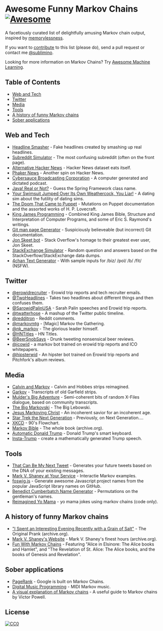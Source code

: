 # Awesome Funny Markov Chains [![Awesome](https://cdn.rawgit.com/sindresorhus/awesome/d7305f38d29fed78fa85652e3a63e154dd8e8829/media/badge.svg)](https://github.com/sindresorhus/awesome)

A facetiously curated list of delightfully amusing Markov chain output, inspired by [memorylessness](https://en.wikipedia.org/wiki/Memorylessness).

If you want to [contribute](https://github.com/sublimino/awesome-funny-markov/blob/master/contributing.md) to this list (please do), send a pull request or contact me [@sublimino](https://twitter.com/sublimino).

Looking for more information on Markov Chains? Try [Awesome Machine Learning](https://github.com/josephmisiti/awesome-machine-learning).

## Table of Contents

- [Web and Tech](#web-and-tech)
- [Twitter](#twitter)
- [Media](#media)
- [Tools](#tools)
- [A history of funny Markov chains](#a-history-of-funny-markov-chains)
- [Sober applications](#sober-applications)

## Web and Tech

- [Headline Smasher](http://www.headlinesmasher.com/best/all) - Fake headlines created by smashing up real headlines.
- [Subreddit Simulator](https://www.reddit.com/r/subredditsimulator) - The most confusing subreddit (often on the front page).
- [Alternative Hacker News](https://news.ycombniator.com/) - Hacker News dataset eats itself.
- [Phaker News](http://lou.wtf/phaker-news/) - Another spin on Hacker News.
- [Cybersauce Broadcasting Corporation](http://www.x11r5.com/radio/) - A computer generated and dictated podcast.
- [Java! Real or Not?](http://java.metagno.me/) - Guess the Spring Framework class name.
- [Your Swimsuit Jumped Over Its Own Weathercock, You Liar!](http://patchworkdollgames.com/yourswimsuit/) - A dating sim about the futility of dating sims.
- [The Doom That Came to Puppet](http://thedoomthatcametopuppet.tumblr.com/) - Mutations on Puppet documentation and the assorted works of H. P. Lovecraft.
- [King James Programming](http://kingjamesprogramming.tumblr.com/) - Combined King James Bible, Structure and Interpretation of Computer Programs, and some of Eric S. Raymond's writings.
- [Git man page Generator](http://git-man-page-generator.lokaltog.net/) - Suspiciously believeable (but incorrect) Git documentation.
- [Jon Skeet bot](https://stackoverflow.blog/2018/01/15/thanks-million-jon-skeet/) - Stack Overflow's homage to their greatest ever user, Jon Skeet.
- [StackExchange Simulator](https://se-simulator.lw1.at/) - Random question and answers based on the StackOverflow/StackExchange data dumps.
- [4chan Text Generator](https://github.com/02sh/4chanMarkovText) - With sample inputs for /biz/ /pol/ /b/ /fit/ (NSFW).

## Twitter

- [@erowidrecruiter](https://twitter.com/erowidrecruiter) - Erowid trip reports and tech recruiter emails.
- [@TwoHeadlines](https://twitter.com/TwoHeadlines) - Takes two headlines about different things and then confuses them.
- [@SarowidPalinUSA](https://twitter.com/SarowidPalinUSA) - Sarah Palin speeches and Erowid trip reports.
- [@twatterhose](https://twitter.com/twatterhose) - A mashup of the Twitter public timeline.
- [@redditron](https://twitter.com/redditron) - Reddit comments.
- [@markovmtg](https://twitter.com/markovmtg) - [Magic] Markov the Gathering.
- [@nk_markov](https://twitter.com/nk_markov) - The glorious leader himself.
- [@HNTitles](https://twitter.com/HNTitles) - HN Titles.
- [@BeerSnobSays](https://twitter.com/BeerSnobSays) - Drunk tweeting nonsensical beer reviews.
- [@icowid](https://twitter.com/icowid) - a markov bot trained on erowid trip reports and ICO whitepapers.
- [@hipsterwid](https://twitter.com/hipsterwid) - An hipster bot trained on Erowid trip reports and Pitchfork's album reviews.

## Media

- [Calvin and Markov](http://joshmillard.com/markov/calvin/) - Calvin and Hobbes strips reimagined.
- [Garkov](http://joshmillard.com/garkov/) - Transcripts of old Garfield strips.
- [Mulder's Big Adventure](http://muldersbigadventure.com/markov/) - Semi-coherent bits of random X-Files dialogue, based on community transcripts.
- [The Big Markovski](http://joshmillard.com/markov/lebowski/) - The Big Lebowski.
- [Jesus Markoving Christ](http://joshmillard.com/markov/christ/) - An incoherent savior for an incoherent age.
- [Star Trek the Next Generation](http://joshmillard.com/markov/sttng/) - Previously, on Next Generation....
- [XKCD](https://xkcd.com/210/) - 90's Flowchart.
- [Markov Bible](https://web.archive.org/web/20081224025955/http://www.markovbible.com/) - The whole book (archive.org).
- [Automatic Donald Trump](https://filiph.github.io/markov/) - Donald Trump's smart keyboard.
- [Insta-Trump](http://trump.frost.works/) - create a mathematically generated Trump speech.

## Tools

- [That Can Be My Next Tweet](http://yes.thatcan.be/my/next/tweet/) - Generates your future tweets based on the DNA of your existing messages.
- [Mark V. Shaney at Your Service](http://www.yisongyue.com/shaney/) - Interactie Markov examples.
- [foswig.js](http://mrsharpoblunto.github.io/foswig.js/) - Generate awesome Javascript project names from the popular JavaScript library names on GitHub.
- [Benedict Cumberbatch Name Generator](http://benedictcumberbatchgenerator.tumblr.com/) - Permutations on the gentleman's names.
- [Reimagined Yo Mama](https://github.com/Trshant/reimagined-yomama) - yo mama jokes using markov chains (code only).

## A history of funny Markov chains

- ["I Spent an Interesting Evening Recently with a Grain of Salt"](https://web.archive.org/web/20011101013348/http://www.sincity.com/penn-n-teller/pcc/shaney.html) - The Original Prank (archive.org).
- [Mark V. Shaney's Website](https://web.archive.org/web/19970418070034/http://softway.com.au/people/mvs/) - Mark V. Shaney's finest hours (archive.org).
- [Fun With Markov Chains](http://www.eblong.com/zarf/markov/) - Featuring "Alice in Elsinore: The Alice books and Hamlet", and "The Revelation of St. Alice: The Alice books, and the books of Genesis and Revelation".

## Sober applications

- [PageRank](https://en.wikipedia.org/wiki/PageRank?oldformat=true#Damping_factor) - Google is built on Markov Chains.
- [Digital Music Programming](http://peabody.sapp.org/class/dmp2/lab/markov1/) - MIDI Markov music.
- [A visual explanation of Markov chains](http://setosa.io/blog/2014/07/26/markov-chains/) - A useful guide to Markov chains by Victor Powell.

## License

[![CC0](http://mirrors.creativecommons.org/presskit/buttons/88x31/svg/cc-zero.svg)](https://creativecommons.org/publicdomain/zero/1.0/)
